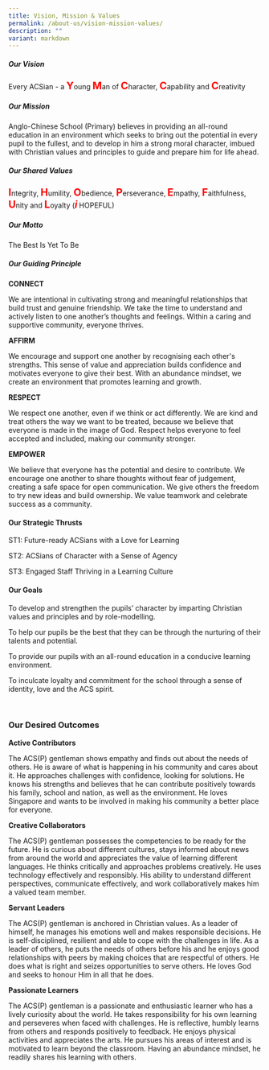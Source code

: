 ```yaml
---
title: Vision, Mission & Values
permalink: /about-us/vision-mission-values/
description: ""
variant: markdown
---
```

<h5><strong>Our Vision</strong></h5>
<p></p>




<p>Every ACSian - a <strong><span style="color:red;font-weight:bold;font-size:20px">Y</span></strong>oung <strong><span style="color:red;font-weight:bold;font-size:20px">M</span></strong>an of <strong><span style="color:red;font-weight:bold;font-size:20px">C</span></strong>haracter, <strong><span style="color:red;font-weight:bold;font-size:20px">C</span></strong>apability
and <strong><span style="color:red;font-weight:bold;font-size:20px">C</span></strong>reativity</p>
<h5><strong>Our Mission</strong></h5>
<p>Anglo-Chinese School (Primary) believes in providing an all-round education
in an environment which seeks to bring out the potential in every pupil
to the fullest, and to develop in him a strong moral character, imbued
with Christian values and principles to guide and prepare him for life
ahead.</p>
	
<h5><strong>Our Shared Values</strong></h5>
<p><strong><span style="color:red;font-weight:bold;font-size:20px">I</span></strong>ntegrity, <strong><span style="color:red;font-weight:bold;font-size:20px">H</span></strong>umility, <strong><span style="color:red;font-weight:bold;font-size:20px">O</span></strong>bedience, <strong><span style="color:red;font-weight:bold;font-size:20px">P</span></strong>erseverance,<strong> <span style="color:red;font-weight:bold;font-size:20px">E</span></strong>mpathy, <strong><span style="color:red;font-weight:bold;font-size:20px">F</span></strong>aithfulness, <strong><span style="color:red;font-weight:bold;font-size:20px">U</span></strong>nity
and <strong><span style="color:red;font-weight:bold;font-size:20px">L</span></strong>oyalty (<strong><em><span style="color:red;font-weight:bold;font-size:20px">i</span></em> </strong> HOPEFUL)</p>
<h5><strong>Our Motto</strong></h5>
<p>The Best Is Yet To Be</p>
<h5><strong>Our Guiding Principle</strong></h5>
<p><strong>CONNECT</strong>
</p>
<p>We are intentional in cultivating strong and meaningful relationships
that build trust and genuine friendship. We take the time to understand
and actively listen to one another’s thoughts and feelings. Within a caring
and supportive community, everyone thrives.</p>
<p><strong>AFFIRM</strong>
</p>
<p>We encourage and support one another by recognising each other's strengths.
This sense of value and appreciation builds confidence and motivates everyone
to give their best. With an abundance mindset, we create an environment
that promotes learning and growth.</p>
<p><strong>RESPECT</strong>
</p>
<p>We respect one another, even if we think or act differently. We are kind
and treat others the way we want to be treated, because we believe that
everyone is made in the image of God. Respect helps everyone to feel accepted
and included, making our community stronger.</p>
<p><strong>EMPOWER</strong>
</p>
<p>We believe that everyone has the potential and desire to contribute. We
encourage one another to share thoughts without fear of judgement, creating
a safe space for open communication. We give others the freedom to try
new ideas and build ownership. We value teamwork and celebrate success
as a community.</p>
<h4><strong>Our Strategic Thrusts</strong></h4>
<p>ST1: Future-ready ACSians with a Love for Learning</p>
<p>ST2: ACSians of Character with a Sense of Agency</p>
<p>ST3: Engaged Staff Thriving in a Learning Culture</p>
<h4><strong>Our Goals</strong></h4>
<p>To develop and strengthen the pupils’ character by imparting Christian
values and principles and by role-modelling.</p>
<p>To help our pupils be the best that they can be through the nurturing
of their talents and potential.</p>
<p>To provide our pupils with an all-round education in a conducive learning
environment.</p>
<p>To inculcate loyalty and commitment for the school through a sense of
identity, love and the ACS spirit.</p>
<p>
<br>
</p>
<h3><strong>Our Desired Outcomes</strong></h3>
<p><strong>Active Contributors</strong>
</p>
<p>The ACS(P) gentleman shows empathy and finds out about the needs of others.
He is aware of what is happening in his community and cares about it. He
approaches challenges with confidence, looking for solutions. He knows
his strengths and believes that he can contribute positively towards his
family, school and nation, as well as the environment. He loves Singapore
and wants to be involved in making his community a better place for everyone.</p>
<p><strong>Creative Collaborators</strong>
</p>
<p>The ACS(P) gentleman possesses the competencies to be ready for the future.
He is curious about different cultures, stays informed about news from
around the world and appreciates the value of learning different languages.
He thinks critically and approaches problems creatively. He uses technology
effectively and responsibly. His ability to understand different perspectives,
communicate effectively, and work collaboratively makes him a valued team
member.</p>
<p><strong>Servant Leaders</strong>
</p>
<p>The ACS(P) gentleman is anchored in Christian values. As a leader of himself,
he manages his emotions well and makes responsible decisions. He is self-disciplined,
resilient and able to cope with the challenges in life. As a leader of
others, he puts the needs of others before his and he enjoys good relationships
with peers by making choices that are respectful of others. He does what
is right and seizes opportunities to serve others. He loves God and seeks
to honour Him in all that he does.</p>
<p><strong>Passionate Learners</strong>
</p>
<p>The ACS(P) gentleman is a passionate and enthusiastic learner who has
a lively curiosity about the world. He takes responsibility for his own
learning and perseveres when faced with challenges. He is reflective, humbly
learns from others and responds positively to feedback. He enjoys physical
activities and appreciates the arts. He pursues his areas of interest and
is motivated to learn beyond the classroom. Having an abundance mindset,
he readily shares his learning with others.</p>
<p></p>
<p></p>